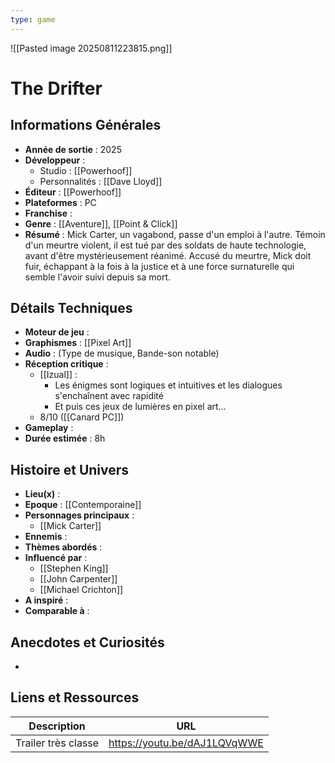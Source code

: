 ```yaml
---
type: game
---
```

![[Pasted image 20250811223815.png]]
# The Drifter

## Informations Générales

- **Année de sortie** : 2025
- **Développeur** : 
	- Studio : [[Powerhoof]]
	- Personnalités : [[Dave Lloyd]]
- **Éditeur** : [[Powerhoof]]
- **Plateformes** : PC
- **Franchise** : 
- **Genre** : [[Aventure]], [[Point & Click]]
- **Résumé** : Mick Carter, un vagabond, passe d'un emploi à l'autre. Témoin d'un meurtre violent, il est tué par des soldats de haute technologie, avant d'être mystérieusement réanimé. Accusé du meurtre, Mick doit fuir, échappant à la fois à la justice et à une force surnaturelle qui semble l'avoir suivi depuis sa mort.

## Détails Techniques
- **Moteur de jeu** : 
- **Graphismes** : [[Pixel Art]]
- **Audio** : (Type de musique, Bande-son notable)
- **Réception critique** : 
	- [[Izual]] : 
		- Les énigmes sont logiques et intuitives et les dialogues s'enchaînent avec rapidité
		- Et puis ces jeux de lumières en pixel art...
	- 8/10 ([[Canard PC]])
- **Gameplay** : 
- **Durée estimée** : 8h

## Histoire et Univers
- **Lieu(x)** : 
- **Epoque** : [[Contemporaine]]
- **Personnages principaux** : 
	- [[Mick Carter]]
- **Ennemis** :
- **Thèmes abordés** : 
- **Influencé par** :
	- [[Stephen King]]
	- [[John Carpenter]]
	- [[Michael Crichton]]
- **A inspiré** : 
- **Comparable à** :
## Anecdotes et Curiosités
- 
## Liens et Ressources

| Description         | URL                          |
| ------------------- | ---------------------------- |
| Trailer très classe | https://youtu.be/dAJ1LQVqWWE |
